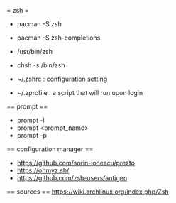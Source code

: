 = zsh =

* pacman -S zsh
* pacman -S zsh-completions

* /usr/bin/zsh
* chsh -s /bin/zsh
* ~/.zshrc : configuration setting
* ~/.zprofile : a script that will run upon login

== prompt ==
* prompt -l
* prompt <prompt_name>
* prompt -p


== configuration manager ==
* https://github.com/sorin-ionescu/prezto
* https://ohmyz.sh/
* https://github.com/zsh-users/antigen


== sources ==
https://wiki.archlinux.org/index.php/Zsh
